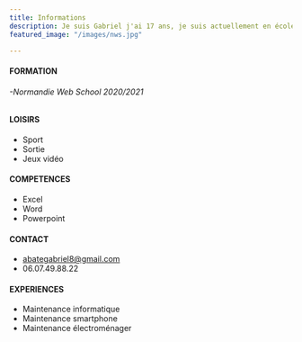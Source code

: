 ```yaml
---
title: Informations
description: Je suis Gabriel j'ai 17 ans, je suis actuellement en école du web.
featured_image: "/images/nws.jpg"

---
```

#### **FORMATION**

###### -Normandie Web School 2020/2021

#### **LOISIRS**

* Sport
* Sortie
* Jeux vidéo

#### **COMPETENCES**

* Excel
* Word
* Powerpoint

#### **CONTACT**

* abategabriel8@gmail.com
* 06.07.49.88.22

#### **EXPERIENCES**

* Maintenance informatique
* Maintenance smartphone
* Maintenance électroménager